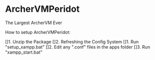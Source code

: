 ArcherVMPeridot
===============

The Largest ArcherVM Ever

How to setup ArcherVMPeridot:

[]1. Unzip the Package
[]2. Refreshing the Config System
 []1. Run "setup_xampp.bat"
 []2. Edit any ".conf" files in the apps folder
[]3. Run "xampp_start.bat"

